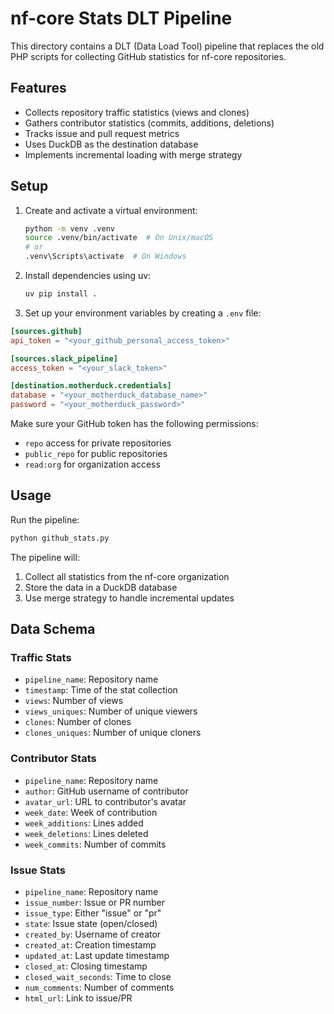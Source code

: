 # nf-core Stats DLT Pipeline

This directory contains a DLT (Data Load Tool) pipeline that replaces the old PHP scripts for collecting GitHub statistics for nf-core repositories.

## Features

- Collects repository traffic statistics (views and clones)
- Gathers contributor statistics (commits, additions, deletions)
- Tracks issue and pull request metrics
- Uses DuckDB as the destination database
- Implements incremental loading with merge strategy

## Setup

1. Create and activate a virtual environment:

   ```bash
   python -m venv .venv
   source .venv/bin/activate  # On Unix/macOS
   # or
   .venv\Scripts\activate  # On Windows
   ```

2. Install dependencies using uv:

   ```bash
   uv pip install .
   ```

3. Set up your environment variables by creating a `.env` file:

```toml
[sources.github]
api_token = "<your_github_personal_access_token>"

[sources.slack_pipeline]
access_token = "<your_slack_token>"

[destination.motherduck.credentials]
database = "<your_motherduck_database_name>"
password = "<your_motherduck_password>"
```

Make sure your GitHub token has the following permissions:

- `repo` access for private repositories
- `public_repo` for public repositories
- `read:org` for organization access

## Usage

Run the pipeline:

```bash
python github_stats.py
```

The pipeline will:

1. Collect all statistics from the nf-core organization
2. Store the data in a DuckDB database
3. Use merge strategy to handle incremental updates

## Data Schema

### Traffic Stats

- `pipeline_name`: Repository name
- `timestamp`: Time of the stat collection
- `views`: Number of views
- `views_uniques`: Number of unique viewers
- `clones`: Number of clones
- `clones_uniques`: Number of unique cloners

### Contributor Stats

- `pipeline_name`: Repository name
- `author`: GitHub username of contributor
- `avatar_url`: URL to contributor's avatar
- `week_date`: Week of contribution
- `week_additions`: Lines added
- `week_deletions`: Lines deleted
- `week_commits`: Number of commits

### Issue Stats

- `pipeline_name`: Repository name
- `issue_number`: Issue or PR number
- `issue_type`: Either "issue" or "pr"
- `state`: Issue state (open/closed)
- `created_by`: Username of creator
- `created_at`: Creation timestamp
- `updated_at`: Last update timestamp
- `closed_at`: Closing timestamp
- `closed_wait_seconds`: Time to close
- `num_comments`: Number of comments
- `html_url`: Link to issue/PR
